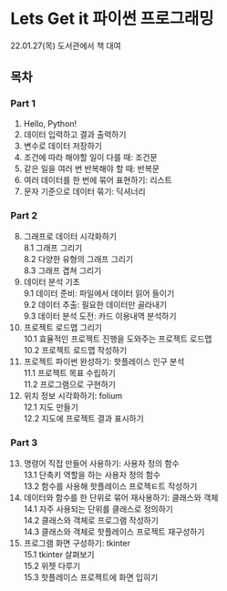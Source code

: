 # Lets Get it 파이썬 프로그래밍

22.01.27(목) 도서관에서 책 대여

## 목차

### Part 1
1. Hello, Python!
2. 데이터 입력하고 결과 출력하기
3. 변수로 데이터 저장하기
4. 조건에 따라 해야할 일이 다를 때: 조건문
5. 같은 일을 여러 번 반복해야 할 때: 반복문
6. 여러 데이터를 한 번에 묶어 표현하기: 리스트
7. 문자 기준으로 데이터 묶기: 딕셔너리

### Part 2
8. 그래프로 데이터 시각화하기  
  8.1 그래프 그리기  
  8.2 다양한 유형의 그래프 그리기  
  8.3 그래프 겹쳐 그리기  
9. 데이터 분석 기초  
  9.1 데이터 준비: 파일에서 데이터 읽어 들이기  
  9.2 데이터 추출: 필요한 데이터만 골라내기  
  9.3 데이터 분석 도전: 카드 이용내역 분석하기  
10. 프로젝트 로드맵 그리기  
  10.1 효율적인 프로젝트 진행을 도와주는 프로젝트 로드맵  
  10.2 프로젝트 로드맵 작성하기  
11. 프로젝트 파이썬 완성하기: 핫플레이스 인구 분석  
  11.1 프로젝트 목표 수립하기  
  11.2 프로그램으로 구현하기  
12. 위치 정보 시각화하기: folium  
  12.1 지도 만들기  
  12.2 지도에 프로젝트 결과 표시하기  

### Part 3
13. 명령어 직접 만들어 사용하기: 사용자 정의 함수  
  13.1 단축키 역할을 하는 사용자 정의 함수  
  13.2 함수를 사용해 핫플레이스 프로젝ㅌ트 작성하기  
14. 데이터와 함수를 한 단위로 묶어 재사용하기: 클래스와 객체  
  14.1 자주 사용되는 단위를 클래스로 정의하기  
  14.2 클래스와 객체로 프로그램 작성하기  
  14.3 클래스와 객체로 핫플레이스 프로젝트 재구성하기  
15. 프로그램 화면 구성하기: tkinter  
  15.1 tkinter 살펴보기  
  15.2 위젯 다루기  
  15.3 핫플레이스 프로젝트에 화면 입히기  
